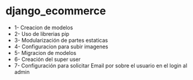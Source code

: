 # django_ecommerce

- 1- Creacion de modelos
- 2- Uso de librerias pip
- 3- Modularización de partes estaticas
- 4- Configuracion para subir imagenes 
- 5- Migracion de modelos
- 6- Creación del super user
- 7- Configuración para solicitar Email por sobre el usuario en el login al admin